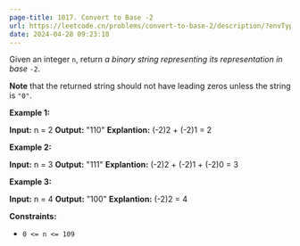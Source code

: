 ```yaml
---
page-title: 1017. Convert to Base -2
url: https://leetcode.cn/problems/convert-to-base-2/description/?envType=daily-question&envId=2024-04-28
date: 2024-04-28 09:23:18
---
```

Given an integer `n`, return *a binary string representing its representation in base* `-2`.

**Note** that the returned string should not have leading zeros unless the string is `"0"`.

**Example 1:**

**Input:** n = 2
**Output:** "110"
**Explantion:** (-2)2 + (-2)1 = 2

**Example 2:**

**Input:** n = 3
**Output:** "111"
**Explantion:** (-2)2 + (-2)1 + (-2)0 = 3

**Example 3:**

**Input:** n = 4
**Output:** "100"
**Explantion:** (-2)2 = 4

**Constraints:**

-   `0 <= n <= 109`